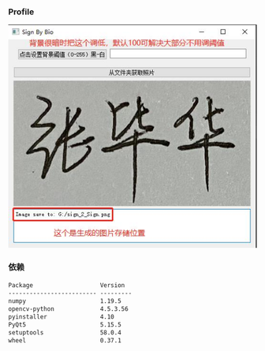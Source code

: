 ### Profile
![demo](data/demo.jpg)

### 依赖
    Package                   Version
    ------------------------- ---------
    numpy                     1.19.5
    opencv-python             4.5.3.56
    pyinstaller               4.10
    PyQt5                     5.15.5
    setuptools                58.0.4
    wheel                     0.37.1